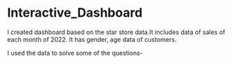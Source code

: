# Interactive_Dashboard

I created dashboard based on the star store data.It includes data of sales of each month of 2022. It has gender, age data of customers.

I used the data to solve some of the questions-
